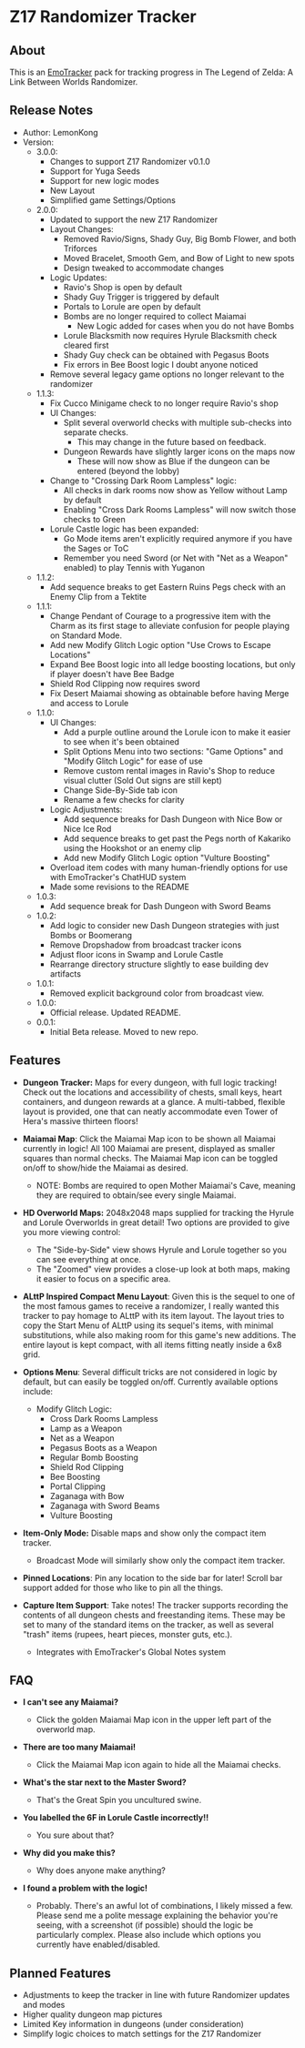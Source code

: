 # Z17 Randomizer Tracker

## About

This is an [EmoTracker](https://emotracker.net/) pack for tracking progress in The Legend of Zelda: A Link Between Worlds Randomizer.

## Release Notes

- Author: LemonKong
- Version:
    - 3.0.0:
      - Changes to support Z17 Randomizer v0.1.0
      - Support for Yuga Seeds
      - Support for new logic modes
      - New Layout
      - Simplified game Settings/Options
    - 2.0.0:
        - Updated to support the new Z17 Randomizer
        - Layout Changes:
            - Removed Ravio/Signs, Shady Guy, Big Bomb Flower, and both Triforces
            - Moved Bracelet, Smooth Gem, and Bow of Light to new spots
            - Design tweaked to accommodate changes
        - Logic Updates:
            - Ravio's Shop is open by default
            - Shady Guy Trigger is triggered by default
            - Portals to Lorule are open by default
            - Bombs are no longer required to collect Maiamai
                - New Logic added for cases when you do not have Bombs
            - Lorule Blacksmith now requires Hyrule Blacksmith check cleared first
            - Shady Guy check can be obtained with Pegasus Boots
            - Fix errors in Bee Boost logic I doubt anyone noticed
        - Remove several legacy game options no longer relevant to the randomizer
    - 1.1.3:
        - Fix Cucco Minigame check to no longer require Ravio's shop
        - UI Changes:
            - Split several overworld checks with multiple sub-checks into separate checks.
                - This may change in the future based on feedback.
            - Dungeon Rewards have slightly larger icons on the maps now
                - These will now show as Blue if the dungeon can be entered (beyond the lobby)
        - Change to "Crossing Dark Room Lampless" logic:
            - All checks in dark rooms now show as Yellow without Lamp by default
            - Enabling "Cross Dark Rooms Lampless" will now switch those checks to Green
        - Lorule Castle logic has been expanded:
            - Go Mode items aren't explicitly required anymore if you have the Sages or ToC
            - Remember you need Sword (or Net with "Net as a Weapon" enabled) to play Tennis with Yuganon
    - 1.1.2:
        - Add sequence breaks to get Eastern Ruins Pegs check with an Enemy Clip from a Tektite
    - 1.1.1:
        - Change Pendant of Courage to a progressive item with the Charm as its first stage to alleviate confusion for people playing on Standard Mode.
        - Add new Modify Glitch Logic option "Use Crows to Escape Locations"
        - Expand Bee Boost logic into all ledge boosting locations, but only if player doesn't have Bee Badge
        - Shield Rod Clipping now requires sword
        - Fix Desert Maiamai showing as obtainable before having Merge and access to Lorule
    - 1.1.0:
        - UI Changes:
            - Add a purple outline around the Lorule icon to make it easier to see when it's been obtained
            - Split Options Menu into two sections: "Game Options" and "Modify Glitch Logic" for ease of use
            - Remove custom rental images in Ravio's Shop to reduce visual clutter (Sold Out signs are still kept)
            - Change Side-By-Side tab icon
            - Rename a few checks for clarity
        - Logic Adjustments:
            - Add sequence breaks for Dash Dungeon with Nice Bow or Nice Ice Rod
            - Add sequence breaks to get past the Pegs north of Kakariko using the Hookshot or an enemy clip
            - Add new Modify Glitch Logic option "Vulture Boosting"
        - Overload item codes with many human-friendly options for use with EmoTracker's ChatHUD system
        - Made some revisions to the README
    - 1.0.3:
        - Add sequence break for Dash Dungeon with Sword Beams
    - 1.0.2:
        - Add logic to consider new Dash Dungeon strategies with just Bombs or Boomerang
        - Remove Dropshadow from broadcast tracker icons
        - Adjust floor icons in Swamp and Lorule Castle
        - Rearrange directory structure slightly to ease building dev artifacts
    - 1.0.1:
        - Removed explicit background color from broadcast view.
    - 1.0.0:
        - Official release. Updated README.
    - 0.0.1:
        - Initial Beta release. Moved to new repo.

## Features

- **Dungeon Tracker:** Maps for every dungeon, with full logic tracking! Check out the locations and accessibility of
  chests, small keys, heart containers, and dungeon rewards at a glance. A multi-tabbed, flexible layout is provided,
  one that can neatly accommodate even Tower of Hera's massive thirteen floors!


- **Maiamai Map**: Click the Maiamai Map icon to be shown all Maiamai currently in logic! All 100 Maiamai are present,
  displayed as smaller squares than normal checks. The Maiamai Map icon can be toggled on/off to show/hide the Maiamai
  as desired.
    - NOTE: Bombs are required to open Mother Maiamai's Cave, meaning they are required to obtain/see every single
      Maiamai.


- **HD Overworld Maps:** 2048x2048 maps supplied for tracking the Hyrule and Lorule Overworlds in great
  detail! Two options are provided to give you more viewing control:
    - The "Side-by-Side" view shows Hyrule and Lorule together so you can see everything at once.
    - The "Zoomed" view provides a close-up look at both maps, making it easier to focus on a specific area.


- **ALttP Inspired Compact Menu Layout**: Given this is the sequel to one of the most famous games to
  receive a randomizer, I really wanted this tracker to pay homage to ALttP with its item layout. The layout tries to
  copy the Start Menu of ALttP using its sequel's items, with minimal substitutions, while also making room for this
  game's new additions. The entire layout is kept compact, with all items fitting neatly inside a 6x8 grid.


- **Options Menu**: Several difficult tricks are not considered in logic by default, but can easily be toggled on/off. Currently available
  options include:

    - Modify Glitch Logic:
        - Cross Dark Rooms Lampless
        - Lamp as a Weapon
        - Net as a Weapon
        - Pegasus Boots as a Weapon
        - Regular Bomb Boosting
        - Shield Rod Clipping
        - Bee Boosting
        - Portal Clipping
        - Zaganaga with Bow
        - Zaganaga with Sword Beams
        - Vulture Boosting


- **Item-Only Mode:** Disable maps and show only the compact item tracker.
    - Broadcast Mode will similarly show only the compact item tracker.


- **Pinned Locations**: Pin any location to the side bar for later! Scroll bar support added for those who like to pin
  all the things.


- **Capture Item Support**: Take notes! The tracker supports recording the contents of all dungeon chests and
  freestanding items. These may be set to many of the standard items on the tracker, as well as several "trash" items (rupees, heart pieces, monster guts, etc.).
    - Integrates with EmoTracker's Global Notes system

## FAQ

- **I can't see any Maiamai?**
    - Click the golden Maiamai Map icon in the upper left part of the overworld map.


- **There are too many Maiamai!**
    - Click the Maiamai Map icon again to hide all the Maiamai checks.


- **What's the star next to the Master Sword?**
    - That's the Great Spin you uncultured swine.


- **You labelled the 6F in Lorule Castle incorrectly!!**
    - You sure about that?


- **Why did you make this?**
    - Why does anyone make anything?


- **I found a problem with the logic!**
    - Probably. There's an awful lot of combinations, I likely missed a few. Please send me a polite message
      explaining the behavior you're seeing, with a screenshot (if possible) should the logic be particularly complex.
      Please also include which options you currently have enabled/disabled.

## Planned Features

- Adjustments to keep the tracker in line with future Randomizer updates and modes
- Higher quality dungeon map pictures
- Limited Key information in dungeons (under consideration)
- Simplify logic choices to match settings for the Z17 Randomizer